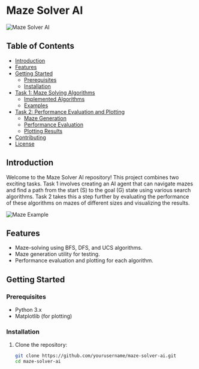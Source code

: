 # Maze Solver AI

![Maze Solver AI](maze_solver.png)

## Table of Contents

- [Introduction](#introduction)
- [Features](#features)
- [Getting Started](#getting-started)
  - [Prerequisites](#prerequisites)
  - [Installation](#installation)
- [Task 1: Maze Solving Algorithms](#task-1-maze-solving-algorithms)
  - [Implemented Algorithms](#implemented-algorithms)
  - [Examples](#examples)
- [Task 2: Performance Evaluation and Plotting](#task-2-performance-evaluation-and-plotting)
  - [Maze Generation](#maze-generation)
  - [Performance Evaluation](#performance-evaluation)
  - [Plotting Results](#plotting-results)
- [Contributing](#contributing)
- [License](#license)

## Introduction

Welcome to the Maze Solver AI repository! This project combines two exciting tasks. Task 1 involves creating an AI agent that can navigate mazes and find a path from the start (S) to the goal (G) state using various search algorithms. Task 2 takes this a step further by evaluating the performance of these algorithms on mazes of different sizes and visualizing the results.

![Maze Example](maze_example.png)

## Features

- Maze-solving using BFS, DFS, and UCS algorithms.
- Maze generation utility for testing.
- Performance evaluation and plotting for each algorithm.

## Getting Started

### Prerequisites

- Python 3.x
- Matplotlib (for plotting)

### Installation

1. Clone the repository:

   ```sh
   git clone https://github.com/yourusername/maze-solver-ai.git
   cd maze-solver-ai

